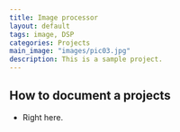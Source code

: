 ```yaml
---
title: Image processor
layout: default
tags: image, DSP
categories: Projects
main_image: "images/pic03.jpg"
description: This is a sample project.
---
```


## How to document a projects
* Right here.
